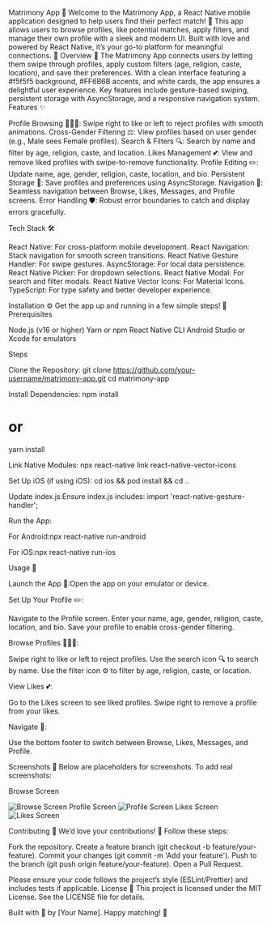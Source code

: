 Matrimony App 💑
Welcome to the Matrimony App, a React Native mobile application designed to help users find their perfect match! 📱 This app allows users to browse profiles, like potential matches, apply filters, and manage their own profile with a sleek and modern UI. Built with love and powered by React Native, it’s your go-to platform for meaningful connections. 💖
Overview 🌟
The Matrimony App connects users by letting them swipe through profiles, apply custom filters (age, religion, caste, location), and save their preferences. With a clean interface featuring a #f5f5f5 background, #FF6B6B accents, and white cards, the app ensures a delightful user experience. Key features include gesture-based swiping, persistent storage with AsyncStorage, and a responsive navigation system.
Features ✨

Profile Browsing 🧑‍🤝‍🧑: Swipe right to like or left to reject profiles with smooth animations.
Cross-Gender Filtering ⚖️: View profiles based on user gender (e.g., Male sees Female profiles).
Search & Filters 🔍: Search by name and filter by age, religion, caste, and location.
Likes Management 💕: View and remove liked profiles with swipe-to-remove functionality.
Profile Editing ✏️: Update name, age, gender, religion, caste, location, and bio.
Persistent Storage 💾: Save profiles and preferences using AsyncStorage.
Navigation 🧭: Seamless navigation between Browse, Likes, Messages, and Profile screens.
Error Handling 🛡️: Robust error boundaries to catch and display errors gracefully.

Tech Stack 🛠️

React Native: For cross-platform mobile development.
React Navigation: Stack navigation for smooth screen transitions.
React Native Gesture Handler: For swipe gestures.
AsyncStorage: For local data persistence.
React Native Picker: For dropdown selections.
React Native Modal: For search and filter modals.
React Native Vector Icons: For Material Icons.
TypeScript: For type safety and better developer experience.

Installation ⚙️
Get the app up and running in a few simple steps! 🚀
Prerequisites

Node.js (v16 or higher)
Yarn or npm
React Native CLI
Android Studio or Xcode for emulators

Steps

Clone the Repository:
git clone https://github.com/your-username/matrimony-app.git
cd matrimony-app


Install Dependencies:
npm install
# or
yarn install


Link Native Modules:
npx react-native link react-native-vector-icons


Set Up iOS (if using iOS):
cd ios && pod install && cd ..


Update index.js:Ensure index.js includes:
import 'react-native-gesture-handler';


Run the App:

For Android:npx react-native run-android


For iOS:npx react-native run-ios





Usage 📖

Launch the App 📱:Open the app on your emulator or device.

Set Up Your Profile ✏️:

Navigate to the Profile screen.
Enter your name, age, gender, religion, caste, location, and bio.
Save your profile to enable cross-gender filtering.


Browse Profiles 🧑‍🤝‍🧑:

Swipe right to like or left to reject profiles.
Use the search icon 🔍 to search by name.
Use the filter icon ⚙️ to filter by age, religion, caste, or location.


View Likes 💕:

Go to the Likes screen to see liked profiles.
Swipe right to remove a profile from your likes.


Navigate 🧭:

Use the bottom footer to switch between Browse, Likes, Messages, and Profile.



Screenshots 📸
Below are placeholders for screenshots. To add real screenshots:





Browse Screen

![Browse Screen](screenshots/image1.png)
Profile Screen
![Profile Screen](screenshots/image3.png)
Likes Screen
![Likes Screen](screenshots/image2.png)








Contributing 🤝
We’d love your contributions! 🌟 Follow these steps:

Fork the repository.
Create a feature branch (git checkout -b feature/your-feature).
Commit your changes (git commit -m 'Add your feature').
Push to the branch (git push origin feature/your-feature).
Open a Pull Request.

Please ensure your code follows the project’s style (ESLint/Prettier) and includes tests if applicable.
License 📝
This project is licensed under the MIT License. See the LICENSE file for details.

Built with 💖 by [Your Name]. Happy matching! 🎉
